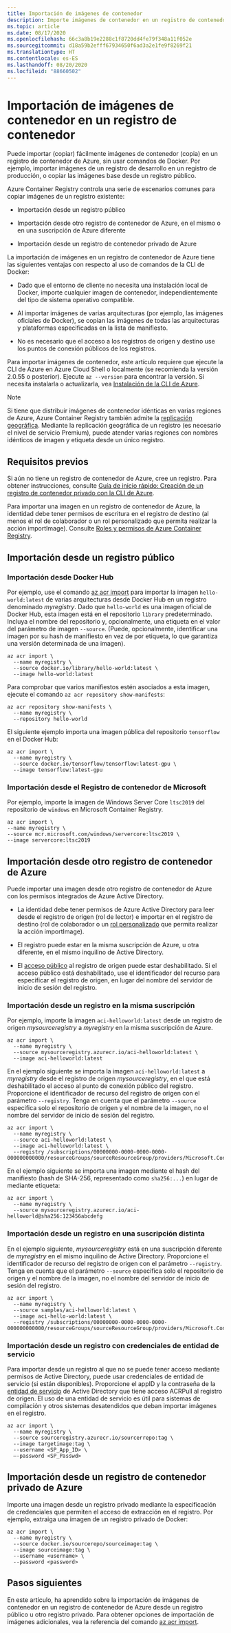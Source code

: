 ```yaml
---
title: Importación de imágenes de contenedor
description: Importe imágenes de contenedor en un registro de contenedor de Azure mediante las API de Azure, sin necesidad de ejecutar comandos de Docker.
ms.topic: article
ms.date: 08/17/2020
ms.openlocfilehash: 66c3a8b19e2288c1f8720dd4fe79f348a11f052e
ms.sourcegitcommit: d18a59b2efff67934650f6ad3a2e1fe9f8269f21
ms.translationtype: HT
ms.contentlocale: es-ES
ms.lasthandoff: 08/20/2020
ms.locfileid: "88660502"
---
```

# <a name="import-container-images-to-a-container-registry"></a>Importación de imágenes de contenedor en un registro de contenedor

Puede importar (copiar) fácilmente imágenes de contenedor (copia) en un registro de contenedor de Azure, sin usar comandos de Docker. Por ejemplo, importar imágenes de un registro de desarrollo en un registro de producción, o copiar las imágenes base desde un registro público.

Azure Container Registry controla una serie de escenarios comunes para copiar imágenes de un registro existente:

* Importación desde un registro público

* Importación desde otro registro de contenedor de Azure, en el mismo o en una suscripción de Azure diferente

* Importación desde un registro de contenedor privado de Azure

La importación de imágenes en un registro de contenedor de Azure tiene las siguientes ventajas con respecto al uso de comandos de la CLI de Docker:

* Dado que el entorno de cliente no necesita una instalación local de Docker, importe cualquier imagen de contenedor, independientemente del tipo de sistema operativo compatible.

* Al importar imágenes de varias arquitecturas (por ejemplo, las imágenes oficiales de Docker), se copian las imágenes de todas las arquitecturas y plataformas especificadas en la lista de manifiesto.

* No es necesario que el acceso a los registros de origen y destino use los puntos de conexión públicos de los registros.

Para importar imágenes de contenedor, este artículo requiere que ejecute la CLI de Azure en Azure Cloud Shell o localmente (se recomienda la versión 2.0.55 o posterior). Ejecute `az --version` para encontrar la versión. Si necesita instalarla o actualizarla, vea [Instalación de la CLI de Azure][azure-cli].

> [!NOTE]
> Si tiene que distribuir imágenes de contenedor idénticas en varias regiones de Azure, Azure Container Registry también admite la [replicación geográfica](container-registry-geo-replication.md). Mediante la replicación geográfica de un registro (es necesario el nivel de servicio Premium), puede atender varias regiones con nombres idénticos de imagen y etiqueta desde un único registro.
>

## <a name="prerequisites"></a>Requisitos previos

Si aún no tiene un registro de contenedor de Azure, cree un registro. Para obtener instrucciones, consulte [Guía de inicio rápido: Creación de un registro de contenedor privado con la CLI de Azure](container-registry-get-started-azure-cli.md).

Para importar una imagen en un registro de contenedor de Azure, la identidad debe tener permisos de escritura en el registro de destino (al menos el rol de colaborador o un rol personalizado que permita realizar la acción importImage). Consulte [Roles y permisos de Azure Container Registry](container-registry-roles.md#custom-roles). 

## <a name="import-from-a-public-registry"></a>Importación desde un registro público

### <a name="import-from-docker-hub"></a>Importación desde Docker Hub

Por ejemplo, use el comando [az acr import][az-acr-import] para importar la imagen `hello-world:latest` de varias arquitecturas desde Docker Hub en un registro denominado *myregistry*. Dado que `hello-world` es una imagen oficial de Docker Hub, esta imagen está en el repositorio `library` predeterminado. Incluya el nombre del repositorio y, opcionalmente, una etiqueta en el valor del parámetro de imagen `--source`. (Puede, opcionalmente, identificar una imagen por su hash de manifiesto en vez de por etiqueta, lo que garantiza una versión determinada de una imagen).
 
```azurecli
az acr import \
  --name myregistry \
  --source docker.io/library/hello-world:latest \
  --image hello-world:latest
```

Para comprobar que varios manifiestos estén asociados a esta imagen, ejecute el comando `az acr repository show-manifests`:

```azurecli
az acr repository show-manifests \
  --name myregistry \
  --repository hello-world
```

El siguiente ejemplo importa una imagen pública del repositorio `tensorflow` en el Docker Hub:

```azurecli
az acr import \
  --name myregistry \
  --source docker.io/tensorflow/tensorflow:latest-gpu \
  --image tensorflow:latest-gpu
```

### <a name="import-from-microsoft-container-registry"></a>Importación desde el Registro de contenedor de Microsoft

Por ejemplo, importe la imagen de Windows Server Core `ltsc2019` del repositorio de `windows` en Microsoft Container Registry.

```azurecli
az acr import \
--name myregistry \
--source mcr.microsoft.com/windows/servercore:ltsc2019 \
--image servercore:ltsc2019
```

## <a name="import-from-another-azure-container-registry"></a>Importación desde otro registro de contenedor de Azure

Puede importar una imagen desde otro registro de contenedor de Azure con los permisos integrados de Azure Active Directory.

* La identidad debe tener permisos de Azure Active Directory para leer desde el registro de origen (rol de lector) e importar en el registro de destino (rol de colaborador o un [rol personalizado](container-registry-roles.md#custom-roles) que permita realizar la acción importImage).

* El registro puede estar en la misma suscripción de Azure, u otra diferente, en el mismo inquilino de Active Directory.

* El [acceso público](container-registry-access-selected-networks.md#disable-public-network-access) al registro de origen puede estar deshabilitado. Si el acceso público está deshabilitado, use el identificador del recurso para especificar el registro de origen, en lugar del nombre del servidor de inicio de sesión del registro.

### <a name="import-from-a-registry-in-the-same-subscription"></a>Importación desde un registro en la misma suscripción

Por ejemplo, importe la imagen `aci-helloworld:latest` desde un registro de origen *mysourceregistry* a *myregistry* en la misma suscripción de Azure.

```azurecli
az acr import \
  --name myregistry \
  --source mysourceregistry.azurecr.io/aci-helloworld:latest \
  --image aci-helloworld:latest
```

En el ejemplo siguiente se importa la imagen `aci-helloworld:latest` a *myregistry* desde el registro de origen *mysourceregistry*, en el que está deshabilitado el acceso al punto de conexión público del registro. Proporcione el identificador de recurso del registro de origen con el parámetro `--registry`. Tenga en cuenta que el parámetro `--source` especifica solo el repositorio de origen y el nombre de la imagen, no el nombre del servidor de inicio de sesión del registro.

```azurecli
az acr import \
  --name myregistry \
  --source aci-helloworld:latest \
  --image aci-helloworld:latest \
  --registry /subscriptions/00000000-0000-0000-0000-000000000000/resourceGroups/sourceResourceGroup/providers/Microsoft.ContainerRegistry/registries/mysourceregistry
```

En el ejemplo siguiente se importa una imagen mediante el hash del manifiesto (hash de SHA-256, representado como `sha256:...`) en lugar de mediante etiqueta:

```azurecli
az acr import \
  --name myregistry \
  --source mysourceregistry.azurecr.io/aci-helloworld@sha256:123456abcdefg 
```

### <a name="import-from-a-registry-in-a-different-subscription"></a>Importación desde un registro en una suscripción distinta

En el ejemplo siguiente, *mysourceregistry* está en una suscripción diferente de *myregistry* en el mismo inquilino de Active Directory. Proporcione el identificador de recurso del registro de origen con el parámetro `--registry`. Tenga en cuenta que el parámetro `--source` especifica solo el repositorio de origen y el nombre de la imagen, no el nombre del servidor de inicio de sesión del registro.

```azurecli
az acr import \
  --name myregistry \
  --source samples/aci-helloworld:latest \
  --image aci-hello-world:latest \
  --registry /subscriptions/00000000-0000-0000-0000-000000000000/resourceGroups/sourceResourceGroup/providers/Microsoft.ContainerRegistry/registries/mysourceregistry
```

### <a name="import-from-a-registry-using-service-principal-credentials"></a>Importación desde un registro con credenciales de entidad de servicio

Para importar desde un registro al que no se puede tener acceso mediante permisos de Active Directory, puede usar credenciales de entidad de servicio (si están disponibles). Proporcione el appID y la contraseña de la [entidad de servicio](container-registry-auth-service-principal.md) de Active Directory que tiene acceso ACRPull al registro de origen. El uso de una entidad de servicio es útil para sistemas de compilación y otros sistemas desatendidos que deban importar imágenes en el registro.

```azurecli
az acr import \
  --name myregistry \
  --source sourceregistry.azurecr.io/sourcerrepo:tag \
  --image targetimage:tag \
  --username <SP_App_ID> \
  –-password <SP_Passwd>
```

## <a name="import-from-a-non-azure-private-container-registry"></a>Importación desde un registro de contenedor privado de Azure

Importe una imagen desde un registro privado mediante la especificación de credenciales que permiten el acceso de extracción en el registro. Por ejemplo, extraiga una imagen de un registro privado de Docker: 

```azurecli
az acr import \
  --name myregistry \
  --source docker.io/sourcerepo/sourceimage:tag \
  --image sourceimage:tag \
  --username <username> \
  --password <password>
```

## <a name="next-steps"></a>Pasos siguientes

En este artículo, ha aprendido sobre la importación de imágenes de contenedor en un registro de contenedor de Azure desde un registro público u otro registro privado. Para obtener opciones de importación de imágenes adicionales, vea la referencia del comando [az acr import][az-acr-import]. 


<!-- LINKS - Internal -->
[az-login]: /cli/azure/reference-index#az-login
[az-acr-import]: /cli/azure/acr#az-acr-import
[azure-cli]: /cli/azure/install-azure-cli
